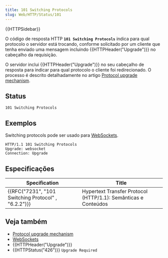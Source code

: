 ```yaml
---
title: 101 Switching Protocols
slug: Web/HTTP/Status/101
---
```

{{HTTPSidebar}}

O código de resposta HTTP **`101 Switching Protocols`** indica para qual protocolo o servidor está trocando, conforme solicitado por um cliente que tenha enviado uma mensagem incluindo {{HTTPHeader("Upgrade")}} no cabeçalho da requisição.

O servidor inclui {{HTTPHeader("Upgrade")}} no seu cabeçalho de resposta para indicar para qual protocolo o cliente foi redirecionado. O processo é descrito detalhadamente no artigo [Protocol upgrade mechanism](/pt-BR/docs/Web/HTTP/Protocol_upgrade_mechanism).

## Status

```
101 Switching Protocols
```

## Exemplos

Switching protocols pode ser usado para [WebSockets](/pt-BR/docs/Web/API/WebSockets_API).

```
HTTP/1.1 101 Switching Protocols
Upgrade: websocket
Connection: Upgrade
```

## Especificações

| Specification                                                        | Title                                                          |
| -------------------------------------------------------------------- | -------------------------------------------------------------- |
| {{RFC("7231", "101 Switching Protocol" , "6.2.2")}} | Hypertext Transfer Protocol (HTTP/1.1): Semânticas e Conteúdos |

## Veja também

- [Protocol upgrade mechanism](/pt-BR/docs/Web/HTTP/Protocol_upgrade_mechanism)
- [WebSockets](/pt-BR/docs/Web/API/WebSockets_API)
- {{HTTPHeader("Upgrade")}}
- {{HTTPStatus("426")}} `Upgrade Required`
